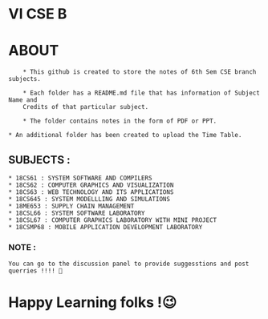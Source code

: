 # VI CSE B 

# ABOUT 

        * This github is created to store the notes of 6th Sem CSE branch subjects.
        
        * Each folder has a README.md file that has information of Subject Name and 
        Credits of that particular subject.
        
        * The folder contains notes in the form of PDF or PPT.
        
	* An additional folder has been created to upload the Time Table.
	


## SUBJECTS  :

	* 18CS61 : SYSTEM SOFTWARE AND COMPILERS 
	* 18CS62 : COMPUTER GRAPHICS AND VISUALIZATION
	* 18CS63 : WEB TECHNOLOGY AND ITS APPLICATIONS
	* 18CS645 : SYSTEM MODELLLING AND SIMULATIONS
	* 18ME653 : SUPPLY CHAIN MANAGEMENT
	* 18CSL66 : SYSTEM SOFTWARE LABORATORY
	* 18CSL67 : COMPUTER GRAPHICS LABORATORY WITH MINI PROJECT
	* 18CSMP68 : MOBILE APPLICATION DEVELOPMENT LABORATORY

### NOTE :  

	You can go to the discussion panel to provide suggesstions and post querries !!!! 🤩
	
# Happy Learning folks !😉
